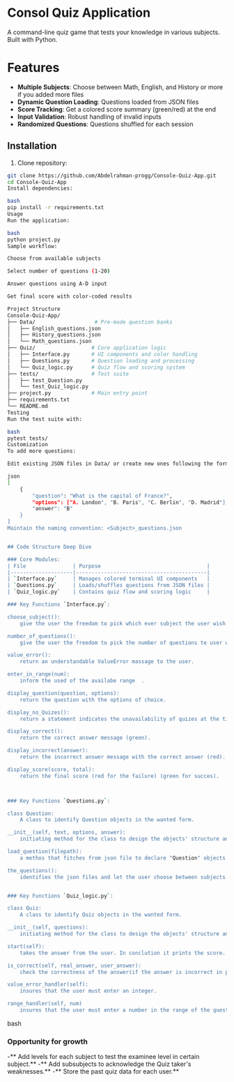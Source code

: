 # Consol Quiz Application 

A command-line quiz game that tests your knowledge in various subjects. Built with Python.


# Features 
- **Multiple Subjects**: Choose between Math, English, and History or more if you added more files
- **Dynamic Question Loading**: Questions loaded from JSON files
- **Score Tracking**: Get a colored score summary (green/red) at the end
- **Input Validation**: Robust handling of invalid inputs
- **Randomized Questions**: Questions shuffled for each session


## Installation
1. Clone repository:
```bash
git clone https://github.com/Abdelrahman-progg/Console-Quiz-App.git
cd Console-Quiz-App
Install dependencies:

bash
pip install -r requirements.txt
Usage
Run the application:

bash
python project.py
Sample workflow:

Choose from available subjects

Select number of questions (1-20)

Answer questions using A-D input

Get final score with color-coded results

Project Structure
Console-Quiz-App/
├── Data/                   # Pre-made question banks
│   ├── English_questions.json
│   ├── History_questions.json
│   └── Math_questions.json
├── Quiz/                  # Core application logic
│   ├── Interface.py       # UI components and color handling
│   ├── Questions.py       # Question loading and processing
│   └── Quiz_logic.py      # Quiz flow and scoring system
├── tests/                 # Test suite
│   ├── test_Question.py
│   └── test_Quiz_logic.py
├── project.py             # Main entry point
├── requirements.txt
└── README.md
Testing
Run the test suite with:

bash
pytest tests/
Customization
To add more questions:

Edit existing JSON files in Data/ or create new ones following the format:

json
[
    {
        "question": "What is the capital of France?",
        "options": ["A. London", "B. Paris", "C. Berlin", "D. Madrid"],
        "answer": "B"
    }
]
Maintain the naming convention: <Subject>_questions.json


## Code Structure Deep Dive 

### Core Modules:
| File               | Purpose                                  |
|--------------------|------------------------------------------|
| `Interface.py`     | Manages colored terminal UI components   |
| `Questions.py`     | Loads/shuffles questions from JSON files |
| `Quiz_logic.py`    | Contains quiz flow and scoring logic     |

### Key Functions `Interface.py`:

choose_subject():
    give the user the freedom to pick which ever subject the user wish.

number_of_questions():
    give the user the freedom to pick the number of questions te user wish to solve (in the range of existing questions).

value_error():
    return an understandable ValueError massage to the user.

enter_in_range(num):
    inform the used of the availabe range  .

display_question(question, options):
    return the question with the options of choice.

display_no_Quizes():
    return a statement indicates the unavailability of quizes at the time.

display_correct():
    return the correct answer message (green).

display_incorrect(answer):
    return the incorrect answer message with the correct answer (red).

display_score(score, total):
    return the final score (red for the failure) (green for succes).



### Key Functions `Questions.py`:

class Question:
    A class to identify Question objects in the wanted form.

__init__(self, text, options, answer):
    initiating method for the class to design the objects' structure and declare objects.

load_question(filepath):
    a methos that fitches from json file to declare "Question" objects and returns the objects in random order.

the_questions():
    identifies the json files and let the user choose between subjects.load the questions from the json file and return them.


### Key Functions `Quiz_logic.py`:

class Quiz:
    A class to identify Quiz objects in the wanted form.    

__init__(self, questions):
    initiating method for the class to design the objects' structure and declare objects.

start(self):
    takes the answer from the user. In conclution it prints the score.

is_correct(self, real_answer, user_answer):
    check the correctness of the answer(if the answer is incorrect in print the right answer).

value_error_handler(self):
    insures that the user must enter an integer.

range_handler(self, num)
    insures that the user must enter a number in the range of the questions.

```
bash
### Opportunity for growth
-** Add levels for each subject to test the examinee level in certain subject.**
-** Add subsubjects to acknowledge the Quiz taker's weaknesses.**
-** Store the past quiz data for each user.**
